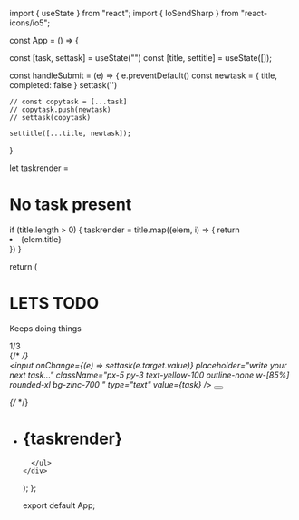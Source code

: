 import { useState } from "react";
import { IoSendSharp } from "react-icons/io5";

const App = () => {

  const [task, settask] = useState("")
  const [title, settitle] = useState([]);

  const handleSubmit = (e) => {
    e.preventDefault()
    const newtask = { title, completed: false }
    settask('')


    // const copytask = [...task]
    // copytask.push(newtask)
    // settask(copytask)

    settitle([...title, newtask]);
  }

  let taskrender = <h1>No task present</h1>
  if (title.length > 0) {
    taskrender = title.map((elem, i) => {
      return <li key={i} >{elem.title}</li>
    })
  }

  return (
    <div className=" border-t-2 w-screen h-screen bg-zinc-800 flex  items-center flex-col">
      <div className="mt-[7%] w-[25%] h-[20%] border rounded-3xl flex justify-around items-center">
        <div className="text-yellow-100">
          <h1 className="text-3xl font-bold">LETS TODO</h1>
          <p>Keeps doing things</p>
        </div>
        <div className="text-4xl font-extrabold flex justify-center items-center w-[120px] h-[120px] rounded-full bg-orange-600">
          1/3
        </div>
      </div>
      {/*  */}
      <form onSubmit={handleSubmit} className="w-[25%] flex justify-between px-5 my-[2%]">
        <input onChange={(e) => settask(e.target.value)}
          placeholder="write your next task..."
          className="px-5 py-3 text-yellow-100 outline-none w-[85%] rounded-xl bg-zinc-700 "
          type="text"
          value={task}
        />
        <button className="outline-none text-4xl font-extrabold ml-5 flex justify-center p-3 items-center w-[50px] h-[50px] rounded-full bg-orange-600">
          <IoSendSharp />
        </button>
      </form>
      {/*  */}
      <ul className="list-none w-[25%] ">
        <li className="mb-5 flex justify-between items-center border rounded-xl p-5">
          <div className="flex items-center">
            <div className="mr-4 rounded-full w-[30px] h-[30px] border border-orange-600"></div>
            <h1 className="text-2xl font-extrabold text-yellow-100">
              {taskrender}
            </h1>
          </div>
          <div className="flex gap-3 text-2xl text-yellow-100">
            <i class="ri-file-edit-line"></i>
            <i class="ri-delete-bin-3-line"></i>
          </div>
        </li>

      </ul>
    </div>
  );
};

export default App;